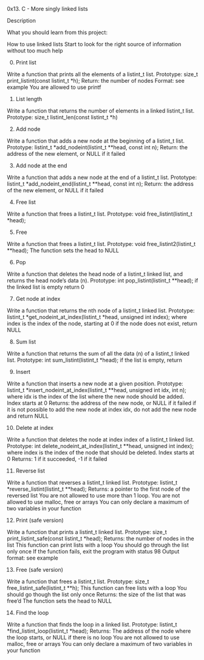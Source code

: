 0x13. C - More singly linked lists

Description

What you should learn from this project:


How to use linked lists
Start to look for the right source of information without too much help

0. Print list

Write a function that prints all the elements of a listint_t list.
	Prototype: size_t print_listint(const listint_t *h);
	Return: the number of nodes
	Format: see example
	You are allowed to use printf

1. List length

Write a function that returns the number of elements in a linked listint_t list.
	Prototype: size_t listint_len(const listint_t *h)

2. Add node

Write a function that adds a new node at the beginning of a listint_t list.
	Prototype: listint_t *add_nodeint(listint_t **head, const int n);
	Return: the address of the new element, or NULL if it failed

3. Add node at the end

Write a function that adds a new node at the end of a listint_t list.
	Prototype: listint_t *add_nodeint_end(listint_t **head, const int n);
	Return: the address of the new element, or NULL if it failed

4. Free list

Write a function that frees a listint_t list.
	Prototype: void free_listint(listint_t *head);

5. Free

Write a function that frees a listint_t list.
	Prototype: void free_listint2(listint_t **head);
	The function sets the head to NULL

6. Pop

Write a function that deletes the head node of a listint_t linked list, and returns the head node’s data (n).
	Prototype: int pop_listint(listint_t **head);
	if the linked list is empty return 0

7. Get node at index

Write a function that returns the nth node of a listint_t linked list.
	Prototype: listint_t *get_nodeint_at_index(listint_t *head, unsigned int index);
	where index is the index of the node, starting at 0
	if the node does not exist, return NULL

8. Sum list

Write a function that returns the sum of all the data (n) of a listint_t linked list.
	Prototype: int sum_listint(listint_t *head);
	if the list is empty, return 

9. Insert

Write a function that inserts a new node at a given position.
	Prototype: listint_t *insert_nodeint_at_index(listint_t **head, unsigned int idx, int n);
	where idx is the index of the list where the new node should be added. Index starts at 0
	Returns: the address of the new node, or NULL if it failed
	if it is not possible to add the new node at index idx, do not add the new node and return NULL

10. Delete at index

Write a function that deletes the node at index index of a listint_t linked list.
	Prototype: int delete_nodeint_at_index(listint_t **head, unsigned int index);
	where index is the index of the node that should be deleted. Index starts at 0
	Returns: 1 if it succeeded, -1 if it failed

11. Reverse list

Write a function that reverses a listint_t linked list.
	Prototype: listint_t *reverse_listint(listint_t **head);
	Returns: a pointer to the first node of the reversed list
	You are not allowed to use more than 1 loop.
	You are not allowed to use malloc, free or arrays
	You can only declare a maximum of two variables in your function

12. Print (safe version)

Write a function that prints a listint_t linked list.
	Prototype: size_t print_listint_safe(const listint_t *head);
	Returns: the number of nodes in the list
	This function can print lists with a loop
	You should go through the list only once
	If the function fails, exit the program with status 98
	Output format: see example

13. Free (safe version)

Write a function that frees a listint_t list.
	Prototype: size_t free_listint_safe(listint_t **h);
	This function can free lists with a loop
	You should go though the list only once
	Returns: the size of the list that was free’d
	The function sets the head to NULL

14. Find the loop

Write a function that finds the loop in a linked list.
	Prototype: listint_t *find_listint_loop(listint_t *head);
	Returns: The address of the node where the loop starts, or NULL if there is no loop
	You are not allowed to use malloc, free or arrays
	You can only declare a maximum of two variables in your function
